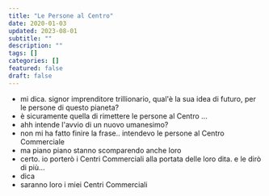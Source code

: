 ```yaml
---
title: "Le Persone al Centro"
date: 2020-01-03
updated: 2023-08-01
subtitle: ""
description: ""
tags: []
categories: []
featured: false
draft: false
---
```


- mi dica. signor imprenditore trillionario, qual'è la sua idea di futuro, per le persone di questo pianeta?
- è sicuramente quella di rimettere le persone al Centro ...
- ahh intende l'avvio di un nuovo umanesimo?
- non mi ha fatto finire la frase.. intendevo le persone al Centro Commerciale
- ma piano piano stanno scomparendo anche loro
- certo. io porterò i Centri Commerciali alla portata delle loro dita. e le dirò di più...
- dica
- saranno loro i miei Centri Commerciali
